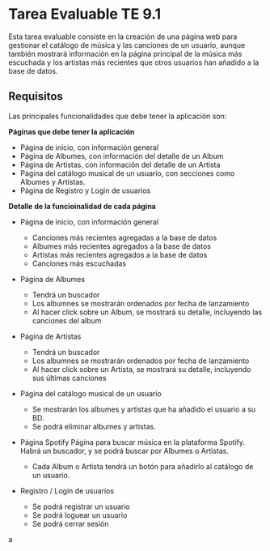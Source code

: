 # Tarea Evaluable TE 9.1

Esta tarea evaluable consiste en la creación de una página web para gestionar el catálogo de música y las canciones de un usuario, aunque también mostrará información en la página principal de la música más escuchada y los artistas más recientes que otros usuarios han añadido a la base de datos.

## Requisitos

Las principales funcionalidades que debe tener la aplicación son:

**Páginas que debe tener la aplicación**

- Página de inicio, con información general
- Página de Albumes, con información del detalle de un Album
- Página de Artistas, con información del detalle de un Artista
- Página del catálogo musical de un usuario, con secciones como Albumes y Artistas.
- Página de Registro y Login de usuarios

**Detalle de la funcioinalidad de cada página**

- Página de inicio, con información general
  -  Canciones más recientes agregadas a la base de datos
  -  Albumes más recientes agregados a la base de datos
  -  Artistas más recientes agregados a la base de datos
  -  Canciones más escuchadas

- Página de Albumes
  - Tendrá un buscador
  - Los albumnes se mostrarán ordenados por fecha de lanzamiento
  - Al hacer click sobre un Album, se mostrará su detalle, incluyendo las canciones del album

- Página de Artistas
  - Tendrá un buscador
  - Los albumnes se mostrarán ordenados por fecha de lanzamiento
  - Al hacer click sobre un Artista, se mostrará su detalle, incluyendo sus últimas canciones

- Página del catálogo musical de un usuario
  - Se mostrarán los albumes y artistas que ha añadido el usuario a su BD.
  - Se podrá eliminar albumes y artistas.

- Página Spotify
  Página para buscar música en la plataforma Spotify. Habrá un buscador, y se podrá buscar por Albumes o Artistas.

  - Cada Album o Artista tendrá un botón para añadirlo al catálogo de un usuario.


- Registro / Login de usuarios
  - Se podrá registrar un usuario
  - Se podrá loguear un usuario
  - Se podrá cerrar sesión
 
a